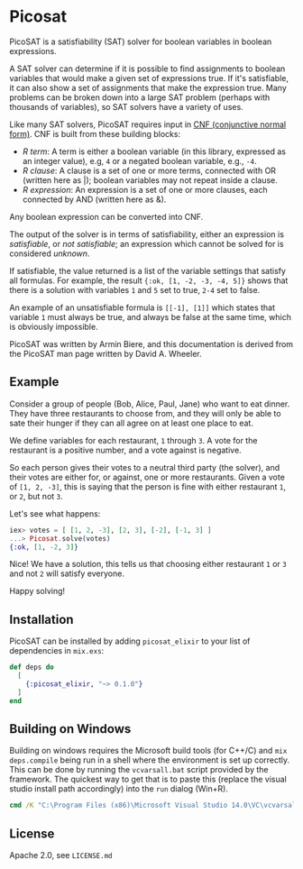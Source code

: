 # Picosat

PicoSAT is a satisfiability (SAT) solver for boolean variables in boolean expressions. 

A SAT solver can determine if it is possible to find assignments to boolean variables that would 
make a given set of expressions true. If it's satisfiable, it can also show a set of assignments 
that make the expression true. Many problems can be broken down into a large SAT problem 
(perhaps with thousands of variables), so SAT solvers have a variety of uses.

Like many SAT solvers, PicoSAT requires input in [CNF (conjunctive normal form)](https://en.wikipedia.org/wiki/Conjunctive_normal_form).
CNF is built from these building blocks:

  
* _R term_: A term is either a boolean variable (in this library, expressed as an integer value), 
e.g, `4` or a negated boolean variable, e.g., `-4`. 
* _R clause_: A clause is a set of one or more terms, connected with OR (written here as |); boolean variables may not repeat inside a clause. 
* _R expression_: An expression is a set of one or more clauses, each connected by AND (written here as &).

Any boolean expression can be converted into CNF.

The output of the solver is in terms of satisfiability, either an expression is _satisfiable_, or _not satisfiable_;
an expression which cannot be solved for is considered _unknown_.

If satisfiable, the value returned is a list of the variable settings that satisfy all formulas.
For example, the result `{:ok, [1, -2, -3, -4, 5]}` shows that there is a solution with variables
`1` and `5` set to true, `2-4` set to false.

An example of an unsatisfiable formula is `[[-1], [1]]` which states that variable `1` must always be true,
and always be false at the same time, which is obviously impossible.

PicoSAT was written by Armin Biere, and this documentation is derived from the PicoSAT man page written
by David A. Wheeler.

## Example

Consider a group of people (Bob, Alice, Paul, Jane) who want to eat dinner. They have three restaurants to choose
from, and they will only be able to sate their hunger if they can all agree on at least one place to eat.

We define variables for each restaurant, `1` through `3`. A vote for the restaurant is a positive number, and
a vote against is negative.

So each person gives their votes to a neutral third party (the solver), and their votes are either for,
or against, one or more restaurants. Given a vote of `[1, 2, -3]`, this is saying that the person is fine with
either restaurant `1`, or `2`, but not `3`.

Let's see what happens:

```elixir
iex> votes = [ [1, 2, -3], [2, 3], [-2], [-1, 3] ]
...> Picosat.solve(votes)
{:ok, [1, -2, 3]}
```

Nice! We have a solution, this tells us that choosing either restaurant `1` or `3` and not `2` will satisfy everyone.

Happy solving!

## Installation

PicoSAT can be installed by adding `picosat_elixir` to your list of dependencies in `mix.exs`:

```elixir
def deps do
  [
    {:picosat_elixir, "~> 0.1.0"}
  ]
end
```

## Building on Windows

Building on windows requires the Microsoft build tools (for C++/C) and `mix deps.compile` being run in a shell where the environment is set up correctly. This can be done by running the `vcvarsall.bat` script provided by the framework. The quickest way to get that is to paste this (replace the visual studio install path accordingly) into the `run` dialog (Win+R).

```bat
cmd /K "C:\Program Files (x86)\Microsoft Visual Studio 14.0\VC\vcvarsall.bat" amd64
```

## License

Apache 2.0, see `LICENSE.md`
